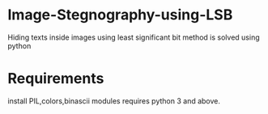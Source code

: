# Image-Stegnography-using-LSB
Hiding texts inside images using least significant bit method is solved using python


# Requirements
install PIL,colors,binascii modules
requires python 3 and above.

